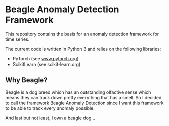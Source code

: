 # Beagle Anomaly Detection Framework

This repository contains the basis for an anomaly detection framework for time series.

The current code is written in Python 3 and relies on the following libraries:
- PyTorch (see www.pytorch.org)
- ScikitLearn (see scikit-learn.org)

## Why Beagle?

Beagle is a dog breed which has an outstanding olfactive sense which means they can track down pretty everything that has a smell. So I decided to call the framework Beagle Anomaly Detection since I want this framework to be able to track every anomaly possible. 

And last but not least, I own a beagle dog...